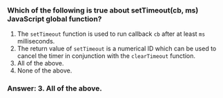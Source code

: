 ### Which of the following is true about setTimeout(cb, ms) JavaScript global function?

1. The `setTimeout` function is used to run callback `cb` after at least `ms` milliseconds.
2. The return value of `setTimeout` is a numerical ID which can be used to cancel the timer in conjunction with the `clearTimeout` function.
3. All of the above.
4. None of the above.

### Answer: 3. All of the above.
